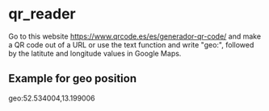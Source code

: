 # qr_reader

Go to this website https://www.qrcode.es/es/generador-qr-code/ and make a QR code out of a URL or use the text function and write "geo:", followed by the latitute and longitude values in Google Maps.
## Example for geo position
geo:52.534004,13.199006
